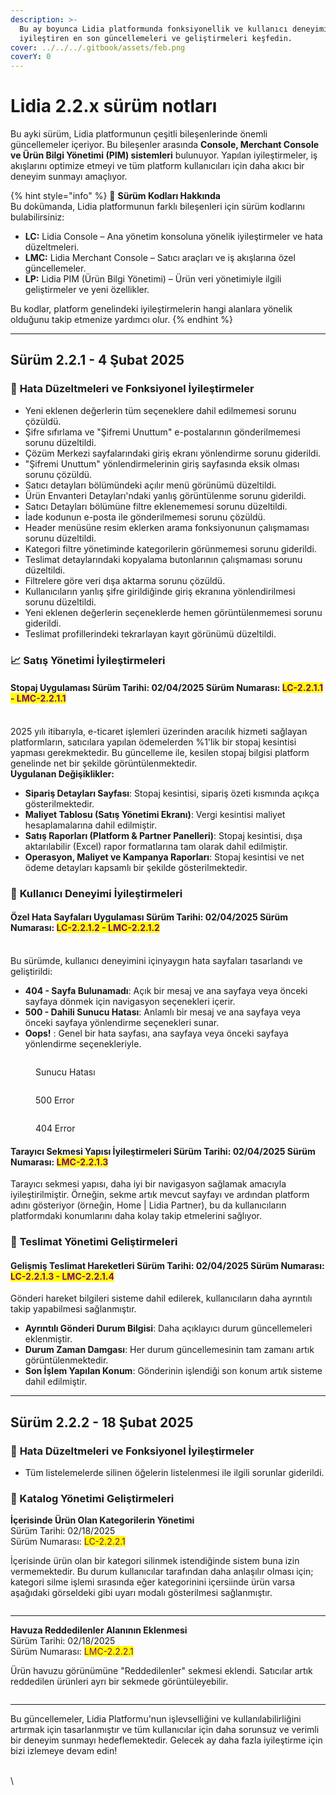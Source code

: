 ```yaml
---
description: >-
  Bu ay boyunca Lidia platformunda fonksiyonellik ve kullanıcı deneyimini
  iyileştiren en son güncellemeleri ve geliştirmeleri keşfedin.
cover: ../../../.gitbook/assets/feb.png
coverY: 0
---
```


# Lidia 2.2.x sürüm notları

Bu ayki sürüm, Lidia platformunun çeşitli bileşenlerinde önemli güncellemeler içeriyor. Bu bileşenler arasında **Console, Merchant Console ve Ürün Bilgi Yönetimi (PIM) sistemleri** bulunuyor. Yapılan iyileştirmeler, iş akışlarını optimize etmeyi ve tüm platform kullanıcıları için daha akıcı bir deneyim sunmayı amaçlıyor.

{% hint style="info" %}
🔎 **Sürüm Kodları Hakkında**\
Bu dokümanda, Lidia platformunun farklı bileşenleri için sürüm kodlarını bulabilirsiniz:

* **LC:** Lidia Console – Ana yönetim konsoluna yönelik iyileştirmeler ve hata düzeltmeleri.
* **LMC:** Lidia Merchant Console – Satıcı araçları ve iş akışlarına özel güncellemeler.
* **LP:** Lidia PIM (Ürün Bilgi Yönetimi) – Ürün veri yönetimiyle ilgili geliştirmeler ve yeni özellikler.

Bu kodlar, platform genelindeki iyileştirmelerin hangi alanlara yönelik olduğunu takip etmenize yardımcı olur.
{% endhint %}

***

## **Sürüm 2.2.1 - 4 Şubat 2025**

### 🚀 **Hata Düzeltmeleri ve Fonksiyonel İyileştirmeler**

* Yeni eklenen değerlerin tüm seçeneklere dahil edilmemesi sorunu çözüldü.
* Şifre sıfırlama ve "Şifremi Unuttum" e-postalarının gönderilmemesi sorunu düzeltildi.
* Çözüm Merkezi sayfalarındaki giriş ekranı yönlendirme sorunu giderildi.
* "Şifremi Unuttum" yönlendirmelerinin giriş sayfasında eksik olması sorunu çözüldü.
* Satıcı detayları bölümündeki açılır menü görünümü düzeltildi.
* Ürün Envanteri Detayları'ndaki yanlış görüntülenme sorunu giderildi.
* Satıcı Detayları bölümüne filtre eklenememesi sorunu düzeltildi.
* İade kodunun e-posta ile gönderilmemesi sorunu çözüldü.
* Header menüsüne resim eklerken arama fonksiyonunun çalışmaması sorunu düzeltildi.
* Kategori filtre yönetiminde kategorilerin görünmemesi sorunu giderildi.
* Teslimat detaylarındaki kopyalama butonlarının çalışmaması sorunu düzeltildi.
* Filtrelere göre veri dışa aktarma sorunu çözüldü.
* Kullanıcıların yanlış şifre girildiğinde giriş ekranına yönlendirilmesi sorunu düzeltildi.
* Yeni eklenen değerlerin seçeneklerde hemen görüntülenmemesi sorunu giderildi.
* Teslimat profillerindeki tekrarlayan kayıt görünümü düzeltildi.

### 📈 **Satış Yönetimi İyileştirmeleri**

#### **Stopaj Uygulaması** Sürüm Tarihi: 02/04/2025 Sürüm Numarası: <mark style="color:purple;">LC-2.2.1.1 - LMC-2.2.1.1</mark>

\
2025 yılı itibarıyla, e-ticaret işlemleri üzerinden aracılık hizmeti sağlayan platformların, satıcılara yapılan ödemelerden %1'lik bir stopaj kesintisi yapması gerekmektedir. Bu güncelleme ile, kesilen stopaj bilgisi platform genelinde net bir şekilde görüntülenmektedir.\
**Uygulanan Değişiklikler:**

* **Sipariş Detayları Sayfası**: Stopaj kesintisi, sipariş özeti kısmında açıkça gösterilmektedir.
* **Maliyet Tablosu (Satış Yönetimi Ekranı)**: Vergi kesintisi maliyet hesaplamalarına dahil edilmiştir.
* **Satış Raporları (Platform & Partner Panelleri)**: Stopaj kesintisi, dışa aktarılabilir (Excel) rapor formatlarına tam olarak dahil edilmiştir.
* **Operasyon, Maliyet ve Kampanya Raporları**: Stopaj kesintisi ve net ödeme detayları kapsamlı bir şekilde gösterilmektedir.

### 🌟 **Kullanıcı Deneyimi İyileştirmeleri**

#### **Özel Hata Sayfaları Uygulaması** Sürüm Tarihi: 02/04/2025 Sürüm Numarası: <mark style="color:purple;">LC-2.2.1.2 - LMC-2.2.1.2</mark>

\
Bu sürümde, kullanıcı deneyimini içinyaygın hata sayfaları tasarlandı ve geliştirildi:

* **404 - Sayfa Bulunamadı**: Açık bir mesaj ve ana sayfaya veya önceki sayfaya dönmek için navigasyon seçenekleri içerir.
* **500 - Dahili Sunucu Hatası**: Anlamlı bir mesaj ve ana sayfaya veya önceki sayfaya yönlendirme seçenekleri sunar.
* **Oops!** : Genel bir hata sayfası, ana sayfaya veya önceki sayfaya yönlendirme seçenekleriyle.

<div><figure><img src="../../../.gitbook/assets/Master (6).png" alt=""><figcaption><p>Sunucu Hatası</p></figcaption></figure> <figure><img src="../../../.gitbook/assets/Master (5).png" alt=""><figcaption><p>500 Error</p></figcaption></figure> <figure><img src="../../../.gitbook/assets/Master (4).png" alt=""><figcaption><p>404 Error</p></figcaption></figure></div>

#### **Tarayıcı Sekmesi Yapısı İyileştirmeleri** Sürüm Tarihi: 02/04/2025 Sürüm Numarası: <mark style="color:purple;">LMC-2.2.1.3</mark>

Tarayıcı sekmesi yapısı, daha iyi bir navigasyon sağlamak amacıyla iyileştirilmiştir. Örneğin, sekme artık mevcut sayfayı ve ardından platform adını gösteriyor (örneğin, Home | Lidia Partner), bu da kullanıcıların platformdaki konumlarını daha kolay takip etmelerini sağlıyor.

### 🚚 **Teslimat Yönetimi Geliştirmeleri**

#### Gelişmiş Teslimat Hareketleri Sürüm Tarihi: 02/04/2025 Sürüm Numarası: <mark style="color:purple;">LC-2.2.1.3 - LMC-2.2.1.4</mark>

Gönderi hareket bilgileri sisteme dahil edilerek, kullanıcıların daha ayrıntılı takip yapabilmesi sağlanmıştır.

* **Ayrıntılı Gönderi Durum Bilgisi**: Daha açıklayıcı durum güncellemeleri eklenmiştir.
* **Durum Zaman Damgası**: Her durum güncellemesinin tam zamanı artık görüntülenmektedir.
* **Son İşlem Yapılan Konum**: Gönderinin işlendiği son konum artık sisteme dahil edilmiştir.

***

## **Sürüm 2.2.2 - 18 Şubat 2025**

### 🚀 **Hata Düzeltmeleri ve Fonksiyonel İyileştirmeler**

* Tüm listelemelerde silinen öğelerin listelenmesi ile ilgili sorunlar giderildi.

### 📁 Katalog Yönetimi Geliştirmeleri

**İçerisinde Ürün Olan Kategorilerin Yönetimi**\
Sürüm Tarihi: 02/18/2025\
Sürüm Numarası: <mark style="color:purple;">LC-2.2.2.1</mark>

İçerisinde ürün olan bir kategori silinmek istendiğinde sistem buna izin vermemektedir. Bu durum kullanıcılar tarafından daha anlaşılır olması için; kategori silme işlemi sırasında eğer kategorinini içersiinde ürün varsa aşağıdaki görseldeki gibi uyarı modalı gösterilmesi sağlanmıştır.

<figure><img src="../../../.gitbook/assets/console.nevade.com_metadata_categories.png" alt=""><figcaption></figcaption></figure>

***

**Havuza Reddedilenler Alanının Eklenmesi**\
Sürüm Tarihi: 02/18/2025\
Sürüm Numarası: <mark style="color:purple;">LMC-2.2.2.1</mark>

Ürün havuzu görünümüne "Reddedilenler" sekmesi eklendi. Satıcılar artık reddedilen ürünleri ayrı bir sekmede görüntüleyebilir.&#x20;



<figure><img src="../../../.gitbook/assets/partner.nevade.com_metadata_datapoolitems_5966.png" alt=""><figcaption></figcaption></figure>

***

Bu güncellemeler, Lidia Platformu'nun işlevselliğini ve kullanılabilirliğini artırmak için tasarlanmıştır ve tüm kullanıcılar için daha sorunsuz ve verimli bir deneyim sunmayı hedeflemektedir. Gelecek ay daha fazla iyileştirme için bizi izlemeye devam edin!



\
\
